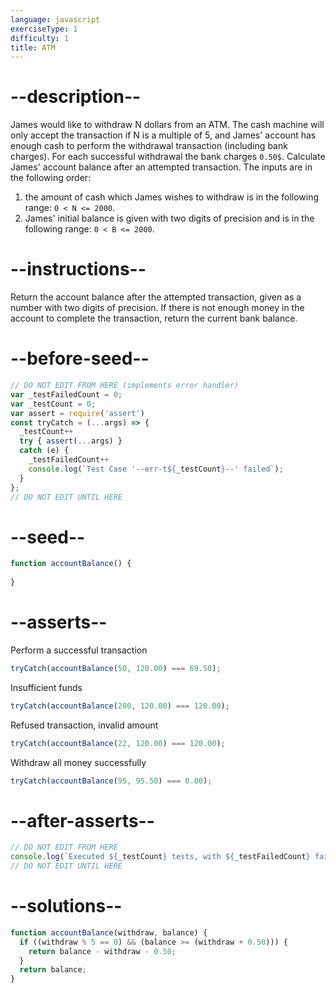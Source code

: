 ```yaml
---
language: javascript
exerciseType: 1
difficulty: 1
title: ATM
---
```


# --description--

James would like to withdraw N dollars from an ATM.
The cash machine will only accept the transaction if N is a multiple of 5, and James' account has enough cash to perform the withdrawal transaction (including bank charges).
For each successful withdrawal the bank charges `0.50$`.
Calculate James' account balance after an attempted transaction.
The inputs are in the following order:
1. the amount of cash which James wishes to withdraw is in the following range: `0 < N <= 2000`.
2. James' initial balance is given with two digits of precision and is in the following range: `0 < B <= 2000`.

# --instructions--

Return the account balance after the attempted transaction, given as a number with two digits of precision.
If there is not enough money in the account to complete the transaction, return the current bank balance.

# --before-seed--

```javascript
// DO NOT EDIT FROM HERE (implements error handler)
var _testFailedCount = 0;
var _testCount = 0;
var assert = require('assert')
const tryCatch = (...args) => {
  _testCount++
  try { assert(...args) }
  catch (e) {
    _testFailedCount++
    console.log(`Test Case '--err-t${_testCount}--' failed`);
  }
};
// DO NOT EDIT UNTIL HERE
```

# --seed--

```javascript
function accountBalance() {
  
}
```

# --asserts--

Perform a successful transaction

```javascript
tryCatch(accountBalance(50, 120.00) === 69.50);
```

Insufficient funds

```javascript
tryCatch(accountBalance(200, 120.00) === 120.00);
```

Refused transaction, invalid amount

```javascript
tryCatch(accountBalance(22, 120.00) === 120.00);
```

Withdraw all money successfully

```javascript
tryCatch(accountBalance(95, 95.50) === 0.00);
```

# --after-asserts--

```javascript
// DO NOT EDIT FROM HERE 
console.log(`Executed ${_testCount} tests, with ${_testFailedCount} failures`);
// DO NOT EDIT UNTIL HERE
```

# --solutions--

```javascript
function accountBalance(withdraw, balance) {
  if ((withdraw % 5 == 0) && (balance >= (withdraw + 0.50))) {
    return balance - withdraw - 0.50;
  }
  return balance;
}
```
